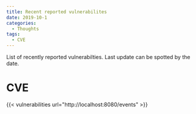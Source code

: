 ```yaml
---
title: Recent reported vulnerabilites 
date: 2019-10-1
categories:
  - Thoughts
tags:
  - CVE
---
```


List of recently reported vulnerabilties. Last update can be spotted by the date.

<!--more-->

#  CVE

{{< vulnerabilities url="http://localhost:8080/events" >}}
